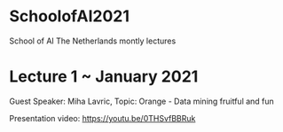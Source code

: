 # SchoolofAI2021
School of AI The Netherlands montly lectures

# Lecture 1 ~ January 2021
Guest Speaker: Miha Lavric, Topic: Orange - Data mining fruitful and fun

Presentation video: https://youtu.be/0THSvfBBRuk
